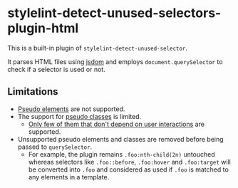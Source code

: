 # stylelint-detect-unused-selectors-plugin-html

This is a built-in plugin of `stylelint-detect-unused-selector`.

It parses HTML files using [jsdom](https://github.com/jsdom/jsdom) and employs `document.querySelector` to check if a selector is used or not.

## Limitations

- [Pseudo elements](https://developer.mozilla.org/en-US/docs/Web/CSS/Pseudo-elements) are not supported.
- The support for [pseudo classes](https://developer.mozilla.org/en-US/docs/Web/CSS/Pseudo-classes) is limited.
  - [Only few of them that don't depend on user interactions](https://github.com/dmitiiv/stylelint-detect-unused-selectors/blob/main/src/utils/remove-unassertive-selector.ts) are supported.
- Unsupported pseudo elements and classes are removed before being passed to `querySelector`.
  - For example, the plugin remains `.foo:nth-child(2n)` untouched whereas selectors like `.foo::before`, `.foo:hover` and `.foo:target` will be converted into `.foo` and considered as used if `.foo` is matched to any elements in a template.
